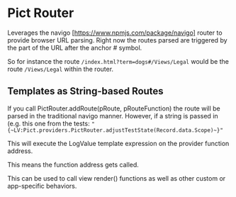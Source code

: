 # Pict Router

Leverages the navigo [https://www.npmjs.com/package/navigo] router to provide browser URL
parsing.  Right now the routes parsed are triggered by the part of the URL after the
anchor # symbol.

So for instance the route `/index.html?term=dogs#/Views/Legal` would be the route
`/Views/Legal` within the router.

## Templates as String-based Routes

If you call PictRouter.addRoute(pRoute, pRouteFunction) the route will be parsed in the
traditional navigo manner.  However, if a string is passed in (e.g. this one from the 
tests: `"{~LV:Pict.providers.PictRouter.adjustTestState(Record.data.Scope)~}"`

This will execute the LogValue template expression on the provider function address.

This means the function address gets called.

This can be used to call view render() functions as well as other custom or app-specific
behaviors.